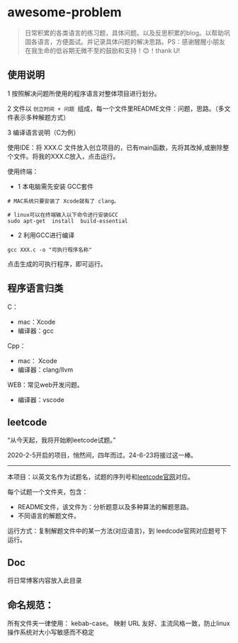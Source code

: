 # awesome-problem

> 日常积累的各类语言的练习题，具体问题。以及反思积累的blog。以帮助巩固各语言，方便面试。并记录具体问题的解决思路。PS：感谢醒醒小朋友在我生命的低谷期无微不至的鼓励和支持！😊！thank U! 

## 使用说明

1 按照解决问题所使用的程序语言对整体项目进行划分。

2 文件以 `创立时间 + 问题 `组成，每一个文件里README文件：问题，思路。（多文件表示多种解题方式）

3 编译语言说明（C为例）

使用IDE：将 XXX.C 文件放入创立项目的，已有main函数，先将其改掉,或删除整个文件。将我的XXX.C放入，点击运行。

使用终端：

- 1 本电脑需先安装 GCC套件

```
# MAC系统只要安装了 Xcode就有了 clang。

# linux可以在终端输入以下命令进行安装GCC
sudo apt-get  install  build-essential
```

- 2 利用GCC进行编译

```
gcc XXX.c -o "可执行程序名称"
```

点击生成的可执行程序，即可运行。

## 程序语言归类

C：

- mac：Xcode
- 编译器：gcc

Cpp：

- mac： Xcode
- 编译器：clang/llvm

WEB：常见web开发问题。

- 编译器：vscode

## leetcode

“从今天起，我将开始刷leetcode试题。”

2020-2-5开启的项目，悄然间，四年而过。24-6-23将接过这一棒。

---

本项目：以英文名作为试题名，试题的序列号和[leetcode官网](https://leetcode.com/)对应。

每个试题一个文件夹，包含：

- README文件，该文件为：分析题意以及多种算法的解题思路。
- 不同语言的解题文件。

运行方式：复制解题文件中的某一方法(对应语言)，到 leedcode官网对应题号下运行。

## Doc

将日常博客内容放入此目录

## 命名规范：

所有文件夹一律使用： kebab-case。 映射 URL 友好、主流风格一致，防止linux操作系统对大小写敏感而不稳定

